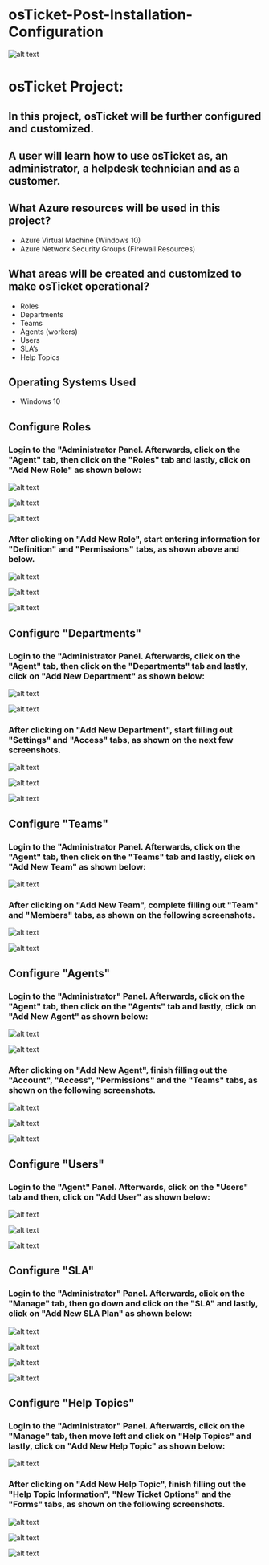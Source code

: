 # osTicket-Post-Installation-Configuration

![alt text](https://i.imgur.com/R9C40yE.png)

# **osTicket Project**:
## In this project, osTicket will be further configured and customized.
## A user will learn how to use osTicket as, an administrator, a helpdesk technician and as a customer.

## What Azure resources will be used in this project?
* Azure Virtual Machine (Windows 10)
* Azure Network Security Groups (Firewall Resources)

## What areas will be created and customized to make osTicket operational?

*  Roles
*  Departments
*  Teams
*  Agents (workers)
*  Users
*  SLA’s
*  Help Topics

## Operating Systems Used
* Windows 10

## Configure Roles

### Login to the "Administrator Panel. Afterwards, click on the "Agent" tab, then click on the "Roles" tab and lastly, click on "Add New Role" as shown below:

![alt text](https://i.imgur.com/IuTXgD0.png)

![alt text](https://i.imgur.com/zChbV6f.png)

![alt text](https://i.imgur.com/58XdSeP.png)
### After clicking on "Add New Role", start entering information for "Definition" and "Permissions" tabs, as shown above and below.
![alt text](https://i.imgur.com/E6M8NAS.png)

![alt text](https://i.imgur.com/V13bc4i.png)

![alt text](https://i.imgur.com/GJohgUH.png)

## Configure "Departments"

### Login to the "Administrator Panel. Afterwards, click on the "Agent" tab, then click on the "Departments" tab and lastly, click on "Add New Department" as shown below:

![alt text](https://i.imgur.com/dohgha7.png)

![alt text](https://i.imgur.com/z9iuFvw.png)
### After clicking on "Add New Department", start filling out "Settings" and "Access" tabs, as shown on the next few screenshots.
![alt text](https://imgur.com/a/TecMB1z)

![alt text](https://i.imgur.com/mAjg0gK.png)

![alt text](https://i.imgur.com/V2oAwgQ.png)


## Configure "Teams"

### Login to the "Administrator Panel. Afterwards, click on the "Agent" tab, then click on the "Teams" tab and lastly, click on "Add New Team" as shown below:


![alt text](https://i.imgur.com/AXoUcQJ.png)
### After clicking on "Add New Team", complete filling out "Team" and "Members" tabs, as shown on the following screenshots.
![alt text](https://i.imgur.com/nBQKM3S.png)

![alt text](https://i.imgur.com/dRzsYAS.png)


## Configure "Agents"

### Login to the "Administrator" Panel. Afterwards, click on the "Agent" tab, then click on the "Agents" tab and lastly, click on "Add New Agent" as shown below:


![alt text](https://i.imgur.com/4laUKBj.png)

![alt text](https://i.imgur.com/EyhdYRz.png)
### After clicking on "Add New Agent", finish filling out the "Account", "Access", "Permissions" and the "Teams" tabs, as shown on the following screenshots.
![alt text](https://i.imgur.com/qQkjrAJ.png)

![alt text](https://i.imgur.com/vXfIwJj.png)

![alt text](https://i.imgur.com/B0axhap.png)


## Configure "Users"

### Login to the "Agent" Panel. Afterwards, click on the "Users" tab and then, click on "Add User" as shown below:

![alt text](https://i.imgur.com/yaZ8O95.png)

![alt text](https://i.imgur.com/Vrak42r.png)

![alt text](https://i.imgur.com/ec56gPg.png)


## Configure "SLA"

### Login to the "Administrator" Panel. Afterwards, click on the "Manage" tab, then go down and click on the "SLA" and lastly, click on "Add New SLA Plan" as shown below:


![alt text](https://i.imgur.com/sV9DM1V.png)

![alt text](https://i.imgur.com/DNdpWHz.png)

![alt text](https://i.imgur.com/C5RsSh6.png)

![alt text](https://i.imgur.com/dzgL1Bk.png)



## Configure "Help Topics"

### Login to the "Administrator" Panel. Afterwards, click on the "Manage" tab, then move left and click on "Help Topics" and lastly, click on "Add New Help Topic" as shown below:

![alt text](https://i.imgur.com/7tXwTVE.png)
### After clicking on "Add New Help Topic", finish filling out the "Help Topic Information", "New Ticket Options" and the "Forms" tabs, as shown on the following screenshots.
![alt text](https://i.imgur.com/n9KYsoj.png)

![alt text](https://i.imgur.com/cRG1ezm.png)

![alt text](https://i.imgur.com/pQ5wBUx.png)
